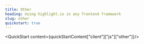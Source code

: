 ```yaml
---
title: Other
heading: Using highlight.io in any frontend framework
slug: other
quickstart: true
---
```


<QuickStart content={quickStartContent["client"]["js"]["other"]}/>
